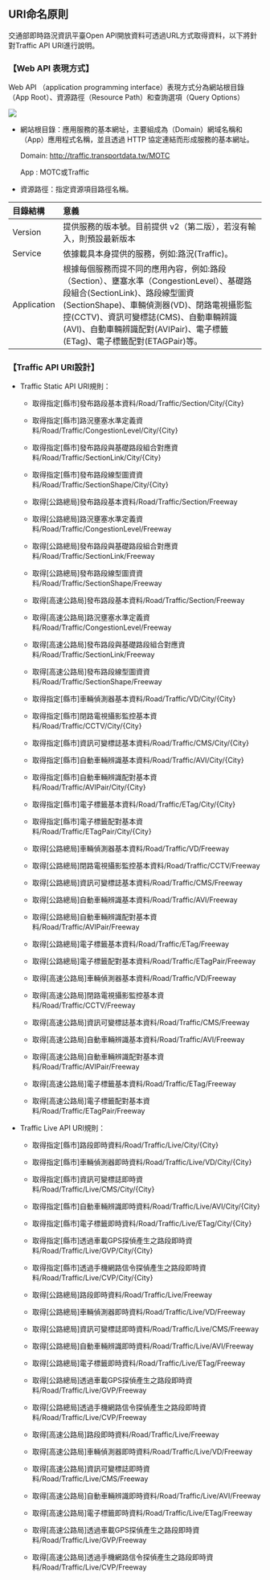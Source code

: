 ## URI命名原則


交通部即時路況資訊平臺Open API開放資料可透過URL方式取得資料，以下將針對Traffic API URI進行說明。

###  【Web API 表現方式】
   Web API （application programming interface）表現方式分為網站根目錄（App Root）、資源路徑（Resource Path）和查詢選項（Query Options）
   
   
   ![ ](https://ptx.transportdata.tw/PTX/Content/Images/sample_06.jpg)



- 網站根目錄：應用服務的基本網址，主要組成為（Domain）網域名稱和（App）應用程式名稱，並且透過 HTTP 協定連結而形成服務的基本網址。

    Domain: http://traffic.transportdata.tw/MOTC

     App : MOTC或Traffic
     
- 資源路徑：指定資源項目路徑名稱。
 

| 目錄結構 |  意義  |
| :-- | :-------- |
|  Version|提供服務的版本號。目前提供 v2（第二版），若沒有輸入，則預設最新版本 |
| Service|依據載具本身提供的服務，例如:路況(Traffic)。|
| Application| 根據每個服務而提不同的應用內容，例如:路段（Section）、壅塞水準（CongestionLevel）、基礎路段組合(SectionLink)、路段線型圖資(SectionShape)、車輛偵測器(VD)、閉路電視攝影監控(CCTV)、資訊可變標誌(CMS)、自動車輛辨識(AVI)、自動車輛辨識配對(AVIPair)、電子標籤(ETag)、電子標籤配對(ETAGPair)等。|


###  【Traffic API URI設計】 

- Traffic Static API URI規則：
   + 取得指定[縣市]發布路段基本資料/Road/Traffic/Section/City/{City}
   + 取得指定[縣市]路況壅塞水準定義資料/Road/Traffic/CongestionLevel/City/{City}
   + 取得指定[縣市]發布路段與基礎路段組合對應資料/Road/Traffic/SectionLink/City/{City}
   + 取得指定[縣市]發布路段線型圖資資料/Road/Traffic/SectionShape/City/{City}
   
   + 取得[公路總局]發布路段基本資料/Road/Traffic/Section/Freeway
   + 取得[公路總局]路況壅塞水準定義資料/Road/Traffic/CongestionLevel/Freeway
   + 取得[公路總局]發布路段與基礎路段組合對應資料/Road/Traffic/SectionLink/Freeway
   + 取得[公路總局]發布路段線型圖資資料/Road/Traffic/SectionShape/Freeway
   
   + 取得[高速公路局]發布路段基本資料/Road/Traffic/Section/Freeway
   + 取得[高速公路局]路況壅塞水準定義資料/Road/Traffic/CongestionLevel/Freeway
   + 取得[高速公路局]發布路段與基礎路段組合對應資料/Road/Traffic/SectionLink/Freeway
   + 取得[高速公路局]發布路段線型圖資資料/Road/Traffic/SectionShape/Freeway

   + 取得指定[縣市]車輛偵測器基本資料/Road/Traffic/VD/City/{City}
   + 取得指定[縣市]閉路電視攝影監控基本資料/Road/Traffic/CCTV/City/{City}
   + 取得指定[縣市]資訊可變標誌基本資料/Road/Traffic/CMS/City/{City}
   + 取得指定[縣市]自動車輛辨識基本資料/Road/Traffic/AVI/City/{City}
   + 取得指定[縣市]自動車輛辨識配對基本資料/Road/Traffic/AVIPair/City/{City}
   + 取得指定[縣市]電子標籤基本資料/Road/Traffic/ETag/City/{City}
   + 取得指定[縣市]電子標籤配對基本資料/Road/Traffic/ETagPair/City/{City}

   + 取得[公路總局]車輛偵測器基本資料/Road/Traffic/VD/Freeway
   + 取得[公路總局]閉路電視攝影監控基本資料/Road/Traffic/CCTV/Freeway
   + 取得[公路總局]資訊可變標誌基本資料/Road/Traffic/CMS/Freeway
   + 取得[公路總局]自動車輛辨識基本資料/Road/Traffic/AVI/Freeway
   + 取得[公路總局]自動車輛辨識配對基本資料/Road/Traffic/AVIPair/Freeway
   + 取得[公路總局]電子標籤基本資料/Road/Traffic/ETag/Freeway
   + 取得[公路總局]電子標籤配對基本資料/Road/Traffic/ETagPair/Freeway

   + 取得[高速公路局]車輛偵測器基本資料/Road/Traffic/VD/Freeway
   + 取得[高速公路局]閉路電視攝影監控基本資料/Road/Traffic/CCTV/Freeway
   + 取得[高速公路局]資訊可變標誌基本資料/Road/Traffic/CMS/Freeway
   + 取得[高速公路局]自動車輛辨識基本資料/Road/Traffic/AVI/Freeway
   + 取得[高速公路局]自動車輛辨識配對基本資料/Road/Traffic/AVIPair/Freeway
   + 取得[高速公路局]電子標籤基本資料/Road/Traffic/ETag/Freeway
   + 取得[高速公路局]電子標籤配對基本資料/Road/Traffic/ETagPair/Freeway



- Traffic Live API URI規則：
   + 取得指定[縣市]路段即時資料/Road/Traffic/Live/City/{City}
   + 取得指定[縣市]車輛偵測器即時資料/Road/Traffic/Live/VD/City/{City}
   + 取得指定[縣市]資訊可變標誌即時資料/Road/Traffic/Live/CMS/City/{City}
   + 取得指定[縣市]自動車輛辨識即時資料/Road/Traffic/Live/AVI/City/{City}
   + 取得指定[縣市]電子標籤即時資料/Road/Traffic/Live/ETag/City/{City}
   + 取得指定[縣市]透過車載GPS探偵產生之路段即時資料/Road/Traffic/Live/GVP/City/{City}
   + 取得指定[縣市]透過手機網路信令探偵產生之路段即時資料/Road/Traffic/Live/CVP/City/{City}
   
   + 取得[公路總局]路段即時資料/Road/Traffic/Live/Freeway
   + 取得[公路總局]車輛偵測器即時資料/Road/Traffic/Live/VD/Freeway
   + 取得[公路總局]資訊可變標誌即時資料/Road/Traffic/Live/CMS/Freeway
   + 取得[公路總局]自動車輛辨識即時資料/Road/Traffic/Live/AVI/Freeway
   + 取得[公路總局]電子標籤即時資料/Road/Traffic/Live/ETag/Freeway
   + 取得[公路總局]透過車載GPS探偵產生之路段即時資料/Road/Traffic/Live/GVP/Freeway
   + 取得[公路總局]透過手機網路信令探偵產生之路段即時資料/Road/Traffic/Live/CVP/Freeway
   
   + 取得[高速公路局]路段即時資料/Road/Traffic/Live/Freeway
   + 取得[高速公路局]車輛偵測器即時資料/Road/Traffic/Live/VD/Freeway
   + 取得[高速公路局]資訊可變標誌即時資料/Road/Traffic/Live/CMS/Freeway
   + 取得[高速公路局]自動車輛辨識即時資料/Road/Traffic/Live/AVI/Freeway
   + 取得[高速公路局]電子標籤即時資料/Road/Traffic/Live/ETag/Freeway
   + 取得[高速公路局]透過車載GPS探偵產生之路段即時資料/Road/Traffic/Live/GVP/Freeway
   + 取得[高速公路局]透過手機網路信令探偵產生之路段即時資料/Road/Traffic/Live/CVP/Freeway




